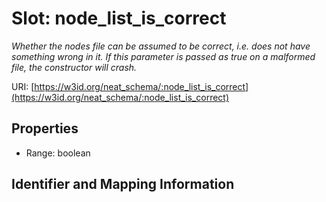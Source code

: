 # Slot: node_list_is_correct
_Whether the nodes file can be assumed to be correct, i.e. does not have something wrong in it. If this parameter is passed as true on a malformed file, the constructor will crash._


URI: [https://w3id.org/neat_schema/:node_list_is_correct](https://w3id.org/neat_schema/:node_list_is_correct)



<!-- no inheritance hierarchy -->


## Properties

 * Range: boolean



## Identifier and Mapping Information





